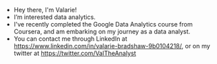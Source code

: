 - Hey there, I'm Valarie!
- I’m interested data analytics.
- I've recently completed the Google Data Analytics course from Coursera, and am embarking on my journey as a data analyst.
- You can contact me through LinkedIn at https://www.linkedin.com/in/valarie-bradshaw-9b0104218/, or on my twitter at https://twitter.com/ValTheAnalyst
<!---
Thanks for checking out my profile!
--->
